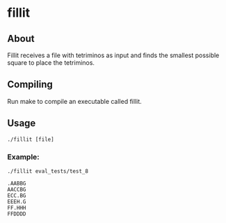 # fillit

## About
Fillit receives a file with tetriminos as input and finds the smallest possible square to place the tetriminos.

## Compiling

Run make to compile an executable called fillit.

## Usage

`./fillit [file]`

### Example:

```
./fillit eval_tests/test_8

.AABBG
AACCBG
ECC.BG
EEEH.G
FF.HHH
FFDDDD
```


